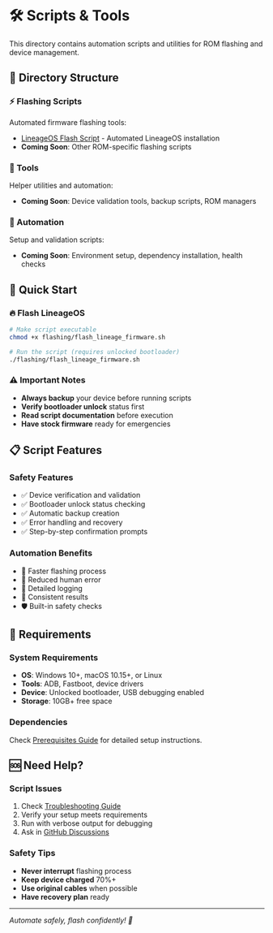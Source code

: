 # 🛠️ Scripts & Tools

This directory contains automation scripts and utilities for ROM flashing and device management.

## 📁 Directory Structure

### ⚡ Flashing Scripts
Automated firmware flashing tools:
- [LineageOS Flash Script](flashing/flash_lineage_firmware.sh) - Automated LineageOS installation
- **Coming Soon**: Other ROM-specific flashing scripts

### 🔧 Tools
Helper utilities and automation:
- **Coming Soon**: Device validation tools, backup scripts, ROM managers

### 🤖 Automation
Setup and validation scripts:
- **Coming Soon**: Environment setup, dependency installation, health checks

## 🚀 Quick Start

### 🔥 Flash LineageOS
```bash
# Make script executable
chmod +x flashing/flash_lineage_firmware.sh

# Run the script (requires unlocked bootloader)
./flashing/flash_lineage_firmware.sh
```

### ⚠️ Important Notes
- **Always backup** your device before running scripts
- **Verify bootloader unlock** status first
- **Read script documentation** before execution
- **Have stock firmware** ready for emergencies

## 📋 Script Features

### Safety Features
- ✅ Device verification and validation
- ✅ Bootloader unlock status checking
- ✅ Automatic backup creation
- ✅ Error handling and recovery
- ✅ Step-by-step confirmation prompts

### Automation Benefits
- 🚀 Faster flashing process
- 🎯 Reduced human error
- 📝 Detailed logging
- 🔄 Consistent results
- 🛡️ Built-in safety checks

## 🔧 Requirements

### System Requirements
- **OS**: Windows 10+, macOS 10.15+, or Linux
- **Tools**: ADB, Fastboot, device drivers
- **Device**: Unlocked bootloader, USB debugging enabled
- **Storage**: 10GB+ free space

### Dependencies
Check [Prerequisites Guide](../docs/guides/prerequisites.md) for detailed setup instructions.

## 🆘 Need Help?

### Script Issues
1. Check [Troubleshooting Guide](../docs/troubleshooting/common-issues.md)
2. Verify your setup meets requirements
3. Run with verbose output for debugging
4. Ask in [GitHub Discussions](../../discussions)

### Safety Tips
- **Never interrupt** flashing process
- **Keep device charged** 70%+
- **Use original cables** when possible
- **Have recovery plan** ready

---

*Automate safely, flash confidently! 🚀*